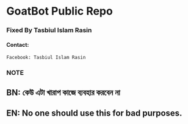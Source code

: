 # GoatBot Public Repo ##
### Fixed By Tasbiul Islam Rasin

#### Contact:
``Facebook: Tasbiul Islam Rasin``

### NOTE
## BN: কেউ এটা খারাপ কাজে ব্যবহার করবেন না
## EN: No one should use this for bad purposes.
